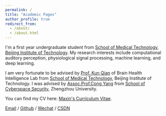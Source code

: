 ```yaml
---
permalink: /
title: "Academic Pages"
author_profile: true
redirect_from: 
  - /about/
  - /about.html
---
```


I'm a first year undergraduate student from [School of Medical Technology](https://smt.bit.edu.cn/), [Beijing Institute of Technology](https://www.pku.edu.cn/). My research interests include computational auditory perception, physiological signal processing, machine learning, and deep learning.
 
I am very fortunate to be advised by [Prof. Kun Qian](https://eecsqian.com/) of Brain Health Intelligence Lab from [School of Medical Technology](https://smt.bit.edu.cn/), Beijing Institute of Technology. I was advised by [Assoc.Prof.Cong Yang](https://softschool.zzu.edu.cn/front/singleArticleDetail?id=4a453ec87076342b017076bbe7130014) from [School of Cyberspace Security](https://softschool.zzu.edu.cn/), Zhengzhou University.

You can find my CV here: [Maxin's Curriculum Vitae](../assets/Curriculum_Vitae.pdf).

[Email](mailto:maxin_wlw@163.com) / [Github](https://github.com/masirwlw) / [Wechat](../images/wechat.jpg) / [CSDN](https://blog.csdn.net/weixin_63281014?type=blog)
